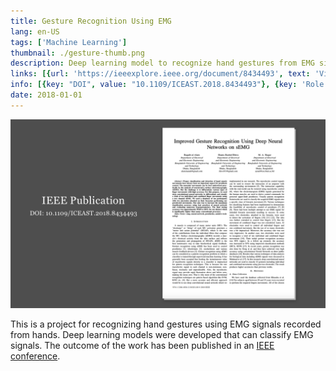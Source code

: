 ```yaml
---
title: Gesture Recognition Using EMG
lang: en-US
tags: ['Machine Learning']
thumbnail: ./gesture-thumb.png
description: Deep learning model to recognize hand gestures from EMG signals.
links: [{url: 'https://ieeexplore.ieee.org/document/8434493', text: 'View IEEE publication', icon: 'carbon:book'}]
info: [{key: "DOI", value: "10.1109/ICEAST.2018.8434493"}, {key: 'Role', value: 'Lead researcher'}, {key: 'Affiliation', value: 'Bangladesh University of Engineering and Technology (BUET)'}, {key: 'Skills involved', value: ['Signal processing', 'Machine learning']}, {key: 'Tech used', value: ['Python', 'MATLAB', 'Tensorflow']}]
date: 2018-01-01
---
```

![An image](/gesture.png)

This is a project for recognizing hand gestures using EMG signals recorded from hands. Deep learning models were developed that can classify EMG signals. The outcome of the work has been published in an [IEEE conference](https://ieeexplore.ieee.org/document/8434493).
